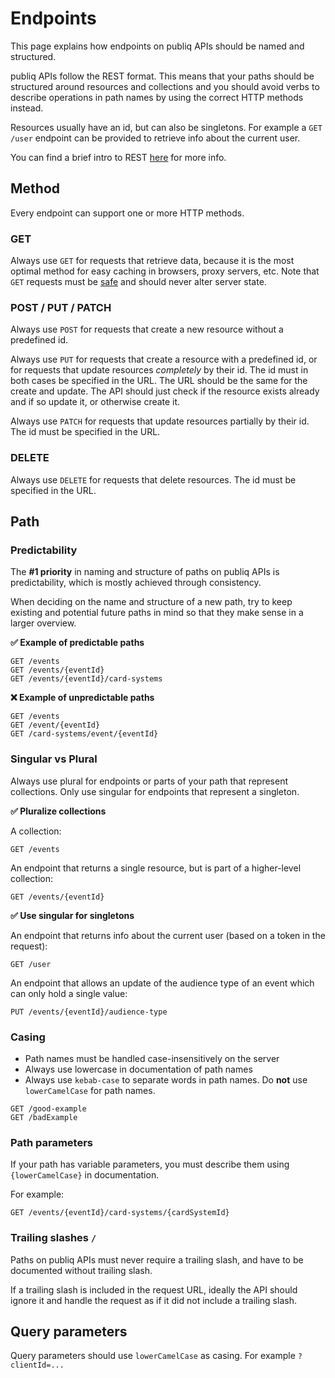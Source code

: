 # Endpoints

This page explains how endpoints on publiq APIs should be named and structured.

publiq APIs follow the REST format. This means that your paths should be structured around resources and collections and you should avoid verbs to describe operations in path names by using the correct HTTP methods instead.

Resources usually have an id, but can also be singletons. For example a `GET /user` endpoint can be provided to retrieve info about the current user.

You can find a brief intro to REST [here](https://www.infoq.com/articles/rest-introduction/) for more info.

## Method

Every endpoint can support one or more HTTP methods.

### GET

Always use `GET` for requests that retrieve data, because it is the most optimal method for easy caching in browsers, proxy servers, etc. Note that `GET` requests must be [safe](https://developer.mozilla.org/en-US/docs/Glossary/Safe/HTTP) and should never alter server state.

### POST / PUT / PATCH

Always use `POST` for requests that create a new resource without a predefined id.

Always use `PUT` for requests that create a resource with a predefined id, or for requests that update resources *completely* by their id. The id must in both cases be specified in the URL. The URL should be the same for the create and update. The API should just check if the resource exists already and if so update it, or otherwise create it.

Always use `PATCH` for requests that update resources partially by their id. The id must be specified in the URL.

### DELETE

Always use `DELETE` for requests that delete resources. The id must be specified in the URL.

## Path

### Predictability

The **#1 priority** in naming and structure of paths on publiq APIs is predictability, which is mostly achieved through consistency.

When deciding on the name and structure of a new path, try to keep existing and potential future paths in mind so that they make sense in a larger overview.

**✅ Example of predictable paths**

    GET /events
    GET /events/{eventId}
    GET /events/{eventId}/card-systems

**❌ Example of unpredictable paths**

    GET /events
    GET /event/{eventId}
    GET /card-systems/event/{eventId}

### Singular vs Plural

Always use plural for endpoints or parts of your path that represent collections. Only use singular for endpoints that represent a singleton.

**✅ Pluralize collections**

A collection:

    GET /events

An endpoint that returns a single resource, but is part of a higher-level collection:

    GET /events/{eventId} 

**✅ Use singular for singletons**

An endpoint that returns info about the current user (based on a token in the request):

    GET /user

An endpoint that allows an update of the audience type of an event which can only hold a single value:

    PUT /events/{eventId}/audience-type 

### Casing

*   Path names must be handled case-insensitively on the server
*   Always use lowercase in documentation of path names
*   Always use `kebab-case` to separate words in path names. Do **not** use `lowerCamelCase` for path names.

<!---->

    GET /good-example
    GET /badExample

### Path parameters

If your path has variable parameters, you must describe them using `{lowerCamelCase}` in documentation.

For example:

    GET /events/{eventId}/card-systems/{cardSystemId}

### Trailing slashes `/`

Paths on publiq APIs must never require a trailing slash, and have to be documented without trailing slash.

If a trailing slash is included in the request URL, ideally the API should ignore it and handle the request as if it did not include a trailing slash.

## Query parameters

Query parameters should use `lowerCamelCase` as casing. For example `?clientId=...`
